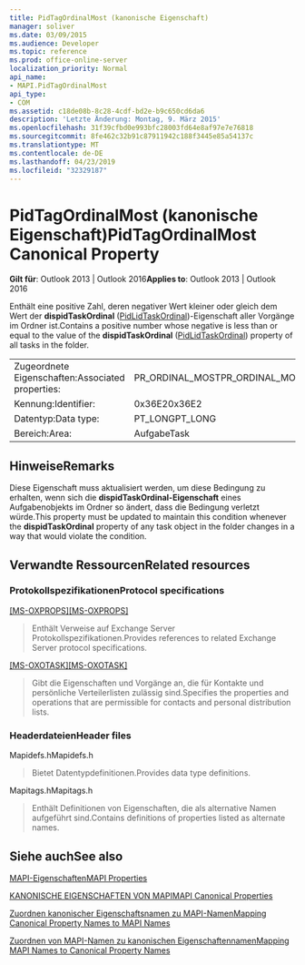 ```yaml
---
title: PidTagOrdinalMost (kanonische Eigenschaft)
manager: soliver
ms.date: 03/09/2015
ms.audience: Developer
ms.topic: reference
ms.prod: office-online-server
localization_priority: Normal
api_name:
- MAPI.PidTagOrdinalMost
api_type:
- COM
ms.assetid: c18de08b-8c28-4cdf-bd2e-b9c650cd6da6
description: 'Letzte Änderung: Montag, 9. März 2015'
ms.openlocfilehash: 31f39cfbd0e993bfc28003fd64e8af97e7e76818
ms.sourcegitcommit: 8fe462c32b91c87911942c188f3445e85a54137c
ms.translationtype: MT
ms.contentlocale: de-DE
ms.lasthandoff: 04/23/2019
ms.locfileid: "32329187"
---
```

# <a name="pidtagordinalmost-canonical-property"></a><span data-ttu-id="bd222-103">PidTagOrdinalMost (kanonische Eigenschaft)</span><span class="sxs-lookup"><span data-stu-id="bd222-103">PidTagOrdinalMost Canonical Property</span></span>

  
  
<span data-ttu-id="bd222-104">**Gilt für**: Outlook 2013 | Outlook 2016</span><span class="sxs-lookup"><span data-stu-id="bd222-104">**Applies to**: Outlook 2013 | Outlook 2016</span></span> 
  
<span data-ttu-id="bd222-105">Enthält eine positive Zahl, deren negativer Wert kleiner oder gleich dem Wert der **dispidTaskOrdinal** ([PidLidTaskOrdinal](pidlidtaskordinal-canonical-property.md))-Eigenschaft aller Vorgänge im Ordner ist.</span><span class="sxs-lookup"><span data-stu-id="bd222-105">Contains a positive number whose negative is less than or equal to the value of the **dispidTaskOrdinal** ([PidLidTaskOrdinal](pidlidtaskordinal-canonical-property.md)) property of all tasks in the folder.</span></span>
  
|||
|:-----|:-----|
|<span data-ttu-id="bd222-106">Zugeordnete Eigenschaften:</span><span class="sxs-lookup"><span data-stu-id="bd222-106">Associated properties:</span></span>  <br/> |<span data-ttu-id="bd222-107">PR_ORDINAL_MOST</span><span class="sxs-lookup"><span data-stu-id="bd222-107">PR_ORDINAL_MOST</span></span>  <br/> |
|<span data-ttu-id="bd222-108">Kennung:</span><span class="sxs-lookup"><span data-stu-id="bd222-108">Identifier:</span></span>  <br/> |<span data-ttu-id="bd222-109">0x36E2</span><span class="sxs-lookup"><span data-stu-id="bd222-109">0x36E2</span></span>  <br/> |
|<span data-ttu-id="bd222-110">Datentyp:</span><span class="sxs-lookup"><span data-stu-id="bd222-110">Data type:</span></span>  <br/> |<span data-ttu-id="bd222-111">PT_LONG</span><span class="sxs-lookup"><span data-stu-id="bd222-111">PT_LONG</span></span>  <br/> |
|<span data-ttu-id="bd222-112">Bereich:</span><span class="sxs-lookup"><span data-stu-id="bd222-112">Area:</span></span>  <br/> |<span data-ttu-id="bd222-113">Aufgabe</span><span class="sxs-lookup"><span data-stu-id="bd222-113">Task</span></span>  <br/> |
   
## <a name="remarks"></a><span data-ttu-id="bd222-114">Hinweise</span><span class="sxs-lookup"><span data-stu-id="bd222-114">Remarks</span></span>

<span data-ttu-id="bd222-115">Diese Eigenschaft muss aktualisiert werden, um diese Bedingung zu erhalten, wenn sich die **dispidTaskOrdinal-Eigenschaft** eines Aufgabenobjekts im Ordner so ändert, dass die Bedingung verletzt würde.</span><span class="sxs-lookup"><span data-stu-id="bd222-115">This property must be updated to maintain this condition whenever the **dispidTaskOrdinal** property of any task object in the folder changes in a way that would violate the condition.</span></span> 
  
## <a name="related-resources"></a><span data-ttu-id="bd222-116">Verwandte Ressourcen</span><span class="sxs-lookup"><span data-stu-id="bd222-116">Related resources</span></span>

### <a name="protocol-specifications"></a><span data-ttu-id="bd222-117">Protokollspezifikationen</span><span class="sxs-lookup"><span data-stu-id="bd222-117">Protocol specifications</span></span>

<span data-ttu-id="bd222-118">[[MS-OXPROPS]](https://msdn.microsoft.com/library/f6ab1613-aefe-447d-a49c-18217230b148%28Office.15%29.aspx)</span><span class="sxs-lookup"><span data-stu-id="bd222-118">[[MS-OXPROPS]](https://msdn.microsoft.com/library/f6ab1613-aefe-447d-a49c-18217230b148%28Office.15%29.aspx)</span></span>
  
> <span data-ttu-id="bd222-119">Enthält Verweise auf Exchange Server Protokollspezifikationen.</span><span class="sxs-lookup"><span data-stu-id="bd222-119">Provides references to related Exchange Server protocol specifications.</span></span>
    
<span data-ttu-id="bd222-120">[[MS-OXOTASK]](https://msdn.microsoft.com/library/55600ec0-6195-4730-8436-59c7931ef27e%28Office.15%29.aspx)</span><span class="sxs-lookup"><span data-stu-id="bd222-120">[[MS-OXOTASK]](https://msdn.microsoft.com/library/55600ec0-6195-4730-8436-59c7931ef27e%28Office.15%29.aspx)</span></span>
  
> <span data-ttu-id="bd222-121">Gibt die Eigenschaften und Vorgänge an, die für Kontakte und persönliche Verteilerlisten zulässig sind.</span><span class="sxs-lookup"><span data-stu-id="bd222-121">Specifies the properties and operations that are permissible for contacts and personal distribution lists.</span></span>
  
### <a name="header-files"></a><span data-ttu-id="bd222-122">Headerdateien</span><span class="sxs-lookup"><span data-stu-id="bd222-122">Header files</span></span>

<span data-ttu-id="bd222-123">Mapidefs.h</span><span class="sxs-lookup"><span data-stu-id="bd222-123">Mapidefs.h</span></span>
  
> <span data-ttu-id="bd222-124">Bietet Datentypdefinitionen.</span><span class="sxs-lookup"><span data-stu-id="bd222-124">Provides data type definitions.</span></span>
    
<span data-ttu-id="bd222-125">Mapitags.h</span><span class="sxs-lookup"><span data-stu-id="bd222-125">Mapitags.h</span></span>
  
> <span data-ttu-id="bd222-126">Enthält Definitionen von Eigenschaften, die als alternative Namen aufgeführt sind.</span><span class="sxs-lookup"><span data-stu-id="bd222-126">Contains definitions of properties listed as alternate names.</span></span>
    
## <a name="see-also"></a><span data-ttu-id="bd222-127">Siehe auch</span><span class="sxs-lookup"><span data-stu-id="bd222-127">See also</span></span>



[<span data-ttu-id="bd222-128">MAPI-Eigenschaften</span><span class="sxs-lookup"><span data-stu-id="bd222-128">MAPI Properties</span></span>](mapi-properties.md)
  
[<span data-ttu-id="bd222-129">KANONISCHE EIGENSCHAFTEN VON MAPI</span><span class="sxs-lookup"><span data-stu-id="bd222-129">MAPI Canonical Properties</span></span>](mapi-canonical-properties.md)
  
[<span data-ttu-id="bd222-130">Zuordnen kanonischer Eigenschaftsnamen zu MAPI-Namen</span><span class="sxs-lookup"><span data-stu-id="bd222-130">Mapping Canonical Property Names to MAPI Names</span></span>](mapping-canonical-property-names-to-mapi-names.md)
  
[<span data-ttu-id="bd222-131">Zuordnen von MAPI-Namen zu kanonischen Eigenschaftennamen</span><span class="sxs-lookup"><span data-stu-id="bd222-131">Mapping MAPI Names to Canonical Property Names</span></span>](mapping-mapi-names-to-canonical-property-names.md)

